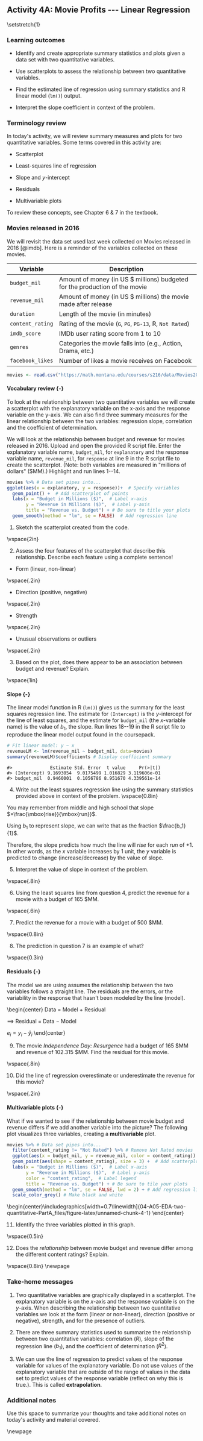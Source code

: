 ## Activity 4A:  Movie Profits --- Linear Regression

\setstretch{1}

### Learning outcomes

* Identify and create appropriate summary statistics and plots
  given a data set with two quantitative variables.
  
* Use scatterplots to assess the relationship between two quantitative variables.

* Find the estimated line of regression using summary statistics and R linear model (`lm()`) output.

* Interpret the slope coefficient in context of the problem.

### Terminology review

In today's activity, we will review summary measures and plots for two quantitative variables.  Some terms covered in this activity are:

* Scatterplot

* Least-squares line of regression

* Slope and $y$-intercept

* Residuals

* Multivariable plots

To review these concepts, see Chapter 6 & 7 in the textbook.  

### Movies released in 2016

We will revisit the data set used last week collected on Movies released in 2016 [@imdb]. Here is a reminder of the variables collected on these movies.

| **Variable** 	| **Description** |
|----	|-------------	|
| `budget_mil` | Amount of money (in US $ millions) budgeted for the production of the movie |
| `revenue_mil` | Amount of money (in US $ millions) the movie made after release|
| `duration` | Length of the movie (in minutes)|
| `content_rating` | Rating of the movie (`G`, `PG`, `PG-13`, R, `Not Rated`)|
| `imdb_score` | IMDb user rating score from 1 to 10 |
| `genres` | Categories the movie falls into (e.g., Action, Drama, etc.) |
| `facebook_likes` | Number of likes a movie receives on Facebook |


```r
movies <- read.csv("https://math.montana.edu/courses/s216/data/Movies2016.csv") # Reads in data set 
```


#### Vocabulary review {-}

To look at the relationship between two quantitative variables we will create a scatterplot with the explanatory variable on the x-axis and the response variable on the y-axis.  We can also find three summary measures for the linear relationship between the two variables: regression slope, correlation and the coefficient of determination. 

We will look at the relationship between budget and revenue for movies released in 2016. Upload and open the provided R script file. Enter the explanatory variable name, `budget_mil`, for `explanatory` and the response variable name, `revenue_mil`, for `response` at line 9 in the R script file to create the scatterplot. (Note: both variables are measured in "millions of dollars" ($MM).)  Highlight and run lines 1--14.


```r
movies %>% # Data set pipes into...
ggplot(aes(x = explanatory, y = response))+  # Specify variables
  geom_point() +  # Add scatterplot of points
  labs(x = "Budget in Millions ($)",  # Label x-axis
       y = "Revenue in Millions ($)",  # Label y-axis
       title = "Revenue vs. Budget") + # Be sure to title your plots
  geom_smooth(method = "lm", se = FALSE)  # Add regression line
```

1. Sketch the scatterplot created from the code.

\vspace{2in}

2. Assess the four features of the scatterplot that describe this relationship. Describe each feature using a complete sentence!

* Form (linear, non-linear)

\vspace{.2in}

* Direction (positive, negative)

\vspace{.2in}

* Strength

\vspace{.2in}

* Unusual observations or outliers

\vspace{.2in}


3. Based on the plot, does there appear to be an association between budget and revenue? Explain.

\vspace{1in}

#### Slope {-}

The linear model function in R (`lm()`) gives us the summary for the least squares regression line.  The estimate for `(Intercept)` is the $y$-intercept for the line of least squares, and the estimate for `budget_mil` (the $x$-variable name) is the value of $b_1$, the slope.  Run lines 18--19 in the R script file to reproduce the linear model output found in the coursepack.


```r
# Fit linear model: y ~ x
revenueLM <- lm(revenue_mil ~ budget_mil, data=movies)
summary(revenueLM)$coefficients # Display coefficient summary
```

```
#>              Estimate Std. Error  t value     Pr(>|t|)
#> (Intercept) 9.1693054  9.0175499 1.016829 3.119606e-01
#> budget_mil  0.9460001  0.1056786 8.951670 4.339561e-14
```

4.  Write out the least squares regression line using the summary statistics provided above in context of the problem.
\vspace{0.8in}

You may remember from middle and high school that slope $=\frac{\mbox{rise}}{\mbox{run}}$.  

Using $b_1$ to represent slope, we can write that as the fraction $\frac{b_1}{1}$. 

Therefore, the slope predicts how much the line will *rise* for each *run* of +1. In other words, as the $x$ variable increases by 1 unit, the $y$ variable is predicted to change (increase/decrease) by the value of slope.


5. Interpret the value of slope in context of the problem.

\vspace{.8in}

6. Using the least squares line from question 4, predict the revenue for a movie with a budget of 165 $MM.

\vspace{.6in}

7.  Predict the revenue for a movie with a budget of 500 $MM.  

\vspace{0.8in}

8. The prediction in question 7 is an example of what?

\vspace{0.3in}

#### Residuals {-}

The model we are using assumes the relationship between the two variables follows a straight line. The residuals are the errors, or the variability in the response that hasn't been modeled by the line (model).

\begin{center}
Data = Model + Residual

$\implies$ Residual = Data $-$ Model

$e_i=y_i-\hat{y}_i$
\end{center}

9.  The movie *Independence Day: Resurgence* had a budget of 165 \$MM and revenue of 102.315 \$MM.  Find the residual for this movie.

\vspace{.8in}

10.  Did the line of regression overestimate or underestimate the revenue for this movie? 

\vspace{.2in}

#### Multivariable plots {-}
What if we wanted to see if the relationship between movie budget and revenue differs if we add another variable into the picture?  The following plot visualizes three variables, creating a **multivariable** plot. 


```r
movies %>% # Data set pipes into...
  filter(content_rating != "Not Rated") %>% # Remove Not Rated movies
  ggplot(aes(x = budget_mil, y = revenue_mil, color = content_rating)) +  # Specify variables
  geom_point(aes(shape = content_rating), size = 3) +  # Add scatterplot of points
  labs(x = "Budget in Millions ($)",  # Label x-axis
       y = "Revenue in Millions ($)",  # Label y-axis
       color = "content_rating",  # Label legend
       title = "Revenue vs. Budget") + # Be sure to tile your plots
  geom_smooth(method = "lm", se = FALSE, lwd = 2) + # Add regression lines
  scale_color_grey() # Make black and white
```



\begin{center}\includegraphics[width=0.7\linewidth]{04-A05-EDA-two-quantitative-PartA_files/figure-latex/unnamed-chunk-4-1} \end{center}

11. Identify the three variables plotted in this graph.

\vspace{0.5in}

12. Does the *relationship* between movie budget and revenue differ among the different content ratings?  Explain.

\vspace{0.8in}
\newpage

### Take-home messages

1.	Two quantitative variables are graphically displayed in a scatterplot.  The explanatory variable is on the $x$-axis and the response variable is on the $y$-axis.  When describing the relationship between two quantitative variables we look at the form (linear or non-linear), direction (positive or negative), strength, and for the presence of outliers. 

2.  There are three summary statistics used to summarize the relationship between two quantitative variables: correlation ($R$), slope of the regression line ($b_1$), and the coefficient of determination ($R^2$).  

3.  We can use the line of regression to predict values of the response variable for values of the explanatory variable. Do not use values of the explanatory variable that are outside of the range of values in the data set to predict values of the response variable (reflect on why this is true.).  This is called **extrapolation**. 

### Additional notes

Use this space to summarize your thoughts and take additional notes on today's activity and material covered.

\newpage
